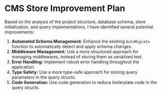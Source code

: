 # CMS Store Improvement Plan

Based on the analysis of the project structure, database schema, store initialization, and query implementations, I have identified several potential improvements:

1.  **Automated Schema Management:** Enhance the existing `AutoMigrate` function to automatically detect and apply schema changes.
2.  **Middleware Management:** Use a more structured approach for managing middlewares, instead of storing them as serialized text.
3.  **Error Handling:** Implement robust error handling throughout the application.
4.  **Type Safety:** Use a more type-safe approach for storing query parameters in the query structs.
5.  **Code Generation:** Use code generation to reduce boilerplate code in the query structs.
